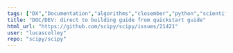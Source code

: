 ```yaml
---
tags: ["DX","Documentation","algorithms","closember","python","scientific-computing","scipy"]
title: "DOC/DEV: direct to building guide from quickstart guide"
html_url: "https://github.com/scipy/scipy/issues/21421"
user: "lucascolley"
repo: "scipy/scipy"
---
```


